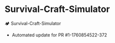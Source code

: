 # Survival-Craft-Simulator
🏕️ Survival-Craft-Simulator


- Automated update for PR #1-1760854522-372